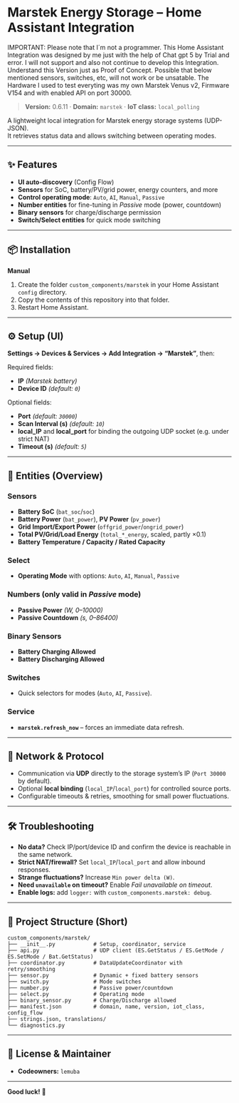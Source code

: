 # Marstek Energy Storage – Home Assistant Integration

IMPORTANT: Please note that I´m not a programmer. This Home Assistant Integration was designed by me just with the help of Chat gpt 5 by Trial and error. I will not support and also not continue to develop this Integration. Understand this Version just as Proof of Concept. Possible that below mentioned sensors, switches, etc,  will not work or be unsatable. The Hardware I used to test everyting was my own Marstek Venus v2, Firmware V154 and with enabled API on port 30000.

> **Version:** 0.6.11 · **Domain:** `marstek` · **IoT class:** `local_polling`

A lightweight local integration for Marstek energy storage systems (UDP-JSON).  
It retrieves status data and allows switching between operating modes.

---

## ✨ Features
- **UI auto-discovery** (Config Flow)
- **Sensors** for SoC, battery/PV/grid power, energy counters, and more
- **Control operating mode**: `Auto`, `AI`, `Manual`, `Passive`
- **Number entities** for fine-tuning in *Passive* mode (power, countdown)
- **Binary sensors** for charge/discharge permission
- **Switch/Select entities** for quick mode switching

---

## 📦 Installation

**Manual**
1. Create the folder `custom_components/marstek` in your Home Assistant `config` directory.  
2. Copy the contents of this repository into that folder.  
3. Restart Home Assistant.  

---

## ⚙️ Setup (UI)
**Settings → Devices & Services → Add Integration → “Marstek”**, then:

Required fields:
- **IP** *(Marstek battery)*  
- **Device ID** *(default: `0`)*  

Optional fields:
- **Port** *(default: `30000`)*  
- **Scan Interval (s)** *(default: `10`)*  
- **local_IP** and **local_port** for binding the outgoing UDP socket (e.g. under strict NAT)  
- **Timeout (s)** *(default: `5`)*  

---

## 🧩 Entities (Overview)

### Sensors
- **Battery SoC** (`bat_soc`/`soc`)  
- **Battery Power** (`bat_power`), **PV Power** (`pv_power`)  
- **Grid Import/Export Power** (`offgrid_power`/`ongrid_power`)  
- **Total PV/Grid/Load Energy** (`total_*_energy`, scaled, partly ×0.1)  
- **Battery Temperature / Capacity / Rated Capacity**

### Select
- **Operating Mode** with options: `Auto`, `AI`, `Manual`, `Passive`

### Numbers (only valid in *Passive* mode)
- **Passive Power** *(W, 0–10000)*  
- **Passive Countdown** *(s, 0–86400)*  

### Binary Sensors
- **Battery Charging Allowed**  
- **Battery Discharging Allowed**

### Switches
- Quick selectors for modes (`Auto`, `AI`, `Passive`).  

### Service
- **`marstek.refresh_now`** – forces an immediate data refresh.  

---

## 🔌 Network & Protocol
- Communication via **UDP** directly to the storage system’s IP (`Port 30000` by default).  
- Optional **local binding** (`local_IP`/`local_port`) for controlled source ports.  
- Configurable timeouts & retries, smoothing for small power fluctuations.  

---

## 🛠 Troubleshooting
- **No data?** Check IP/port/device ID and confirm the device is reachable in the same network.  
- **Strict NAT/firewall?** Set `local_IP`/`local_port` and allow inbound responses.  
- **Strange fluctuations?** Increase `Min power delta (W)`.  
- **Need `unavailable` on timeout?** Enable *Fail unavailable on timeout*.  
- **Enable logs:** add `logger:` with `custom_components.marstek: debug`.  

---

## 📁 Project Structure (Short)
```
custom_components/marstek/
├── __init__.py            # Setup, coordinator, service
├── api.py                 # UDP client (ES.GetStatus / ES.GetMode / ES.SetMode / Bat.GetStatus)
├── coordinator.py         # DataUpdateCoordinator with retry/smoothing
├── sensor.py              # Dynamic + fixed battery sensors
├── switch.py              # Mode switches
├── number.py              # Passive power/countdown
├── select.py              # Operating mode
├── binary_sensor.py       # Charge/Discharge allowed
├── manifest.json          # domain, name, version, iot_class, config_flow
├── strings.json, translations/
└── diagnostics.py
```

---

## 📜 License & Maintainer
- **Codeowners:** `lemuba`

---

**Good luck!** 🚀  
